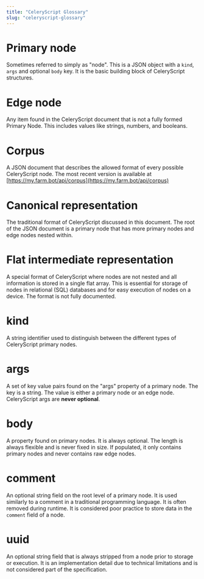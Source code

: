 ```yaml
---
title: "CeleryScript Glossary"
slug: "celeryscript-glossary"
---
```


# Primary node
Sometimes referred to simply as "node". This is a JSON object with a `kind`, `args` and optional `body` key. It is the basic building block of CeleryScript structures.

# Edge node
Any item found in the CeleryScript document that is not a fully formed Primary Node. This includes values like strings, numbers, and booleans.

# Corpus
A JSON document that describes the allowed format of every possible CeleryScript node. The most recent version is available at [https://my.farm.bot/api/corpus](https://my.farm.bot/api/corpus)

# Canonical representation
The traditional format of CeleryScript discussed in this document. The root of the JSON document is a primary node that has more primary nodes and edge nodes nested within.

# Flat intermediate representation
A special format of CeleryScript where nodes are not nested and all information is stored in a single flat array. This is essential for storage of nodes in relational (SQL) databases and for easy execution of nodes on a device. The format is not fully documented.

# kind
A string identifier used to distinguish between the different types of CeleryScript primary nodes.

# args
A set of key value pairs found on the "args" property of a primary node. The key is a string. The value is either a primary node or an edge node. CeleryScript args are **never optional**.

# body
A property found on primary nodes. It is always optional. The length is always flexible and is never fixed in size. If populated, it only contains primary nodes and never contains raw edge nodes.

# comment
An optional string field on the root level of a primary node. It is used similarly to a comment in a traditional programming language. It is often removed during runtime. It is considered poor practice to store data in the `comment` field of a node.

# uuid
An optional string field that is always stripped from a node prior to storage or execution. It is an implementation detail due to technical limitations and is not considered part of the specification.
